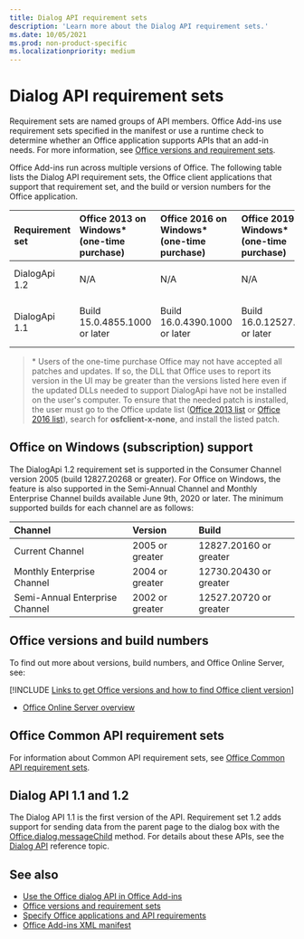 ```yaml
---
title: Dialog API requirement sets
description: 'Learn more about the Dialog API requirement sets.'
ms.date: 10/05/2021
ms.prod: non-product-specific
ms.localizationpriority: medium
---
```


# Dialog API requirement sets

Requirement sets are named groups of API members. Office Add-ins use requirement sets specified in the manifest or use a runtime check to determine whether an Office application supports APIs that an add-in needs. For more information, see [Office versions and requirement sets](../../develop/office-versions-and-requirement-sets.md).

Office Add-ins run across multiple versions of Office. The following table lists the Dialog API requirement sets, the Office client applications that support that requirement set, and the build or version numbers for the Office application.

| Requirement set | Office 2013 on Windows\*<br>(one-time purchase) | Office 2016 on Windows\*<br>(one-time purchase) | Office 2019 on Windows\*<br>(one-time purchase) | Office 2021 or later on Windows\*<br>(one-time purchase) | Office on Windows<br>(subscription) | Office on iPad<br>(subscription) |  Office on Mac<br>(subscription) | Office on the web | Office Online Server |
|:-----|:-----|:-----|:-----|:-----|:-----|:-----|:-----|:-----|:-----|
| DialogApi 1.2  | N/A | N/A | N/A | Build 16.0.14326.20454 or later | See support<br>section below | 2.37 or later | 16.37 or later | June 2020 | N/A |
| DialogApi 1.1  | Build 15.0.4855.1000 or later | Build 16.0.4390.1000 or later | Build 16.0.12527.20720 or later | Build 16.0.14326.20454 or later | Version 1602 (Build 6741.0000) or later | 1.22 or later | 15.20 or later | January 2017 | Version 1608 (Build 7601.6800) or later|

>\* Users of the one-time purchase Office may not have accepted all patches and updates. If so, the DLL that Office uses to report its version in the UI may be greater than the versions listed here even if the updated DLLs needed to support DialogApi have not be installed on the user's computer. To ensure that the needed patch is installed, the user must go to the Office update list ([Office 2013 list](/officeupdates/msp-files-office-2013) or [Office 2016 list](/officeupdates/msp-files-office-2016)), search for **osfclient-x-none**, and install the listed patch.

## Office on Windows (subscription) support

The DialogApi 1.2 requirement set is supported in the Consumer Channel version 2005 (build 12827.20268 or greater). For Office on Windows, the feature is also supported in the Semi-Annual Channel and Monthly Enterprise Channel builds available June 9th, 2020 or later. The minimum supported builds for each channel are as follows:  

|Channel | Version | Build|
|:-----|:-----|:-----|
|Current Channel | 2005 or greater | 12827.20160 or greater|
|Monthly Enterprise Channel | 2004 or greater | 12730.20430 or greater|
|Semi-Annual Enterprise Channel | 2002 or greater | 12527.20720 or greater|

## Office versions and build numbers

To find out more about versions, build numbers, and Office Online Server, see:

[!INCLUDE [Links to get Office versions and how to find Office client version](../../includes/links-get-office-versions-builds.md)]
- [Office Online Server overview](/officeonlineserver/office-online-server-overview)

## Office Common API requirement sets

For information about Common API requirement sets, see [Office Common API requirement sets](office-add-in-requirement-sets.md).

## Dialog API 1.1 and 1.2

The Dialog API 1.1 is the first version of the API. Requirement set 1.2 adds support for sending data from the parent page to the dialog box with the [Office.dialog.messageChild](/javascript/api/office/dialog#office-office-dialog-messageChild-member(1)) method. For details about these APIs, see the [Dialog API](/javascript/api/office/office.ui) reference topic.

## See also

- [Use the Office dialog API in Office Add-ins](../../develop/dialog-api-in-office-add-ins.md)
- [Office versions and requirement sets](../../develop/office-versions-and-requirement-sets.md)
- [Specify Office applications and API requirements](../../develop/specify-office-hosts-and-api-requirements.md)
- [Office Add-ins XML manifest](../../develop/add-in-manifests.md)
